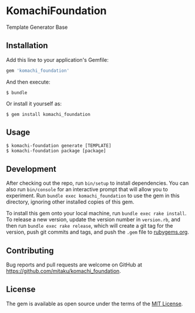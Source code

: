 # KomachiFoundation

Template Generator Base

## Installation

Add this line to your application's Gemfile:

```ruby
gem 'komachi_foundation'
```

And then execute:

    $ bundle

Or install it yourself as:

    $ gem install komachi_foundation

## Usage

```
$ komachi-foundation generate [TEMPLATE]
$ komachi-foundation package [package]
```

## Development

After checking out the repo, run `bin/setup` to install dependencies. You can also run `bin/console` for an interactive prompt that will allow you to experiment. Run `bundle exec komachi_foundation` to use the gem in this directory, ignoring other installed copies of this gem.

To install this gem onto your local machine, run `bundle exec rake install`. To release a new version, update the version number in `version.rb`, and then run `bundle exec rake release`, which will create a git tag for the version, push git commits and tags, and push the `.gem` file to [rubygems.org](https://rubygems.org).

## Contributing

Bug reports and pull requests are welcome on GitHub at https://github.com/mitaku/komachi_foundation.


## License

The gem is available as open source under the terms of the [MIT License](http://opensource.org/licenses/MIT).

